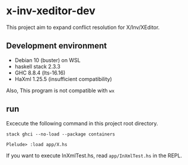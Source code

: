 # x-inv-xeditor-dev
This project aim to expand conflict resolution for X/Inv/XEditor.

## Development environment
* Debian 10 (buster) on WSL
* haskell stack 2.3.3
* GHC 8.8.4 (lts-16.16)
* HaXml 1.25.5 (insufficient compatibility)

Also, This program is not compatible with `wx`

## run
Excecute the following command in this project root directory.

```
stack ghci --no-load --package containers

Plelude> :load app/X.hs
```
If you want to execute InXmlTest.hs, read `app/InXmlTest.hs` in the REPL.
